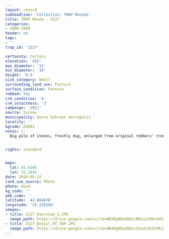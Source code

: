 ```yaml
---
layout: record
subheadline: 'Collection: TRAP Mounds'
title: TRAP Mound - 2127
categories:
- 2000-2999
header: no
tags:
- ''
trap_id: '2127'

certainty: Certain
elevation: '435'
max_diameter: '12'
min_diameter: '10'
height: '0.5'
size_category: Small
surrounding_land_use: Pasture
surface_condition: Pasture
robbed: Yes
crm_condition: '4'
crm_intactness: '3'
campaign: '2011'
source: Survey
municipality: Gorno Sahrane necropolis
locality: ''
bgcode: DS001
notes: |-
  Big pile of stones, freshly dug, enlarged from original robbers' trench, vegetation on the bottom of the mound; visible structure, looks like freshly and entirely robbed.


rights: standard


maps:
  lat: 42.6285
  lon: 25.2442
date: 2018-05-22
land_use_source: Photo
photo: Good
bg_code: ''
akb_code: ''
latitude: '42.664676'
longitude: '25.228358'
images:
- title: 2127_Overview_S.JPG
  image_path: https://drive.google.com/uc?id=0B3Rg88wZDQscR0luZzR0cGdSdm8
- title: 2127_Detail_RT_TOP.JPG
  image_path: https://drive.google.com/uc?id=0B3Rg88wZDQscZUxoLUVZSXRjdGM
---
```

